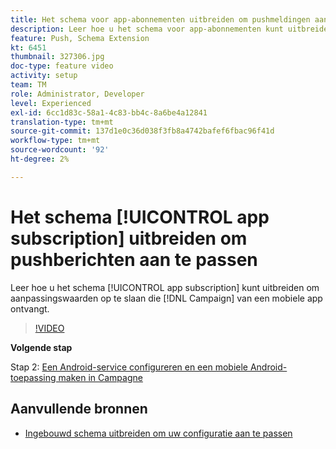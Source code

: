 ```yaml
---
title: Het schema voor app-abonnementen uitbreiden om pushmeldingen aan te passen
description: Leer hoe u het schema voor app-abonnementen kunt uitbreiden om aanpassingswaarden op te slaan Campagne ontvangt van een mobiele app.
feature: Push, Schema Extension
kt: 6451
thumbnail: 327306.jpg
doc-type: feature video
activity: setup
team: TM
role: Administrator, Developer
level: Experienced
exl-id: 6cc1d83c-58a1-4c83-bb4c-8a6be4a12841
translation-type: tm+mt
source-git-commit: 137d1e0c36d038f3fb8a4742bafef6fbac96f41d
workflow-type: tm+mt
source-wordcount: '92'
ht-degree: 2%

---
```


# Het schema [!UICONTROL app subscription] uitbreiden om pushberichten aan te passen

Leer hoe u het schema [!UICONTROL app subscription] kunt uitbreiden om aanpassingswaarden op te slaan die [!DNL Campaign] van een mobiele app ontvangt.

>[!VIDEO](https://video.tv.adobe.com/v/327306?quality=12)

**Volgende stap**

Stap 2: [Een Android-service configureren en een mobiele Android-toepassing maken in Campagne](/help/tutorial-getting-started-with-push-notifications-for-android/configuring-an-android-service-in-campaign.md)

## Aanvullende bronnen

* [Ingebouwd schema uitbreiden om uw configuratie aan te passen](https://experienceleague.adobe.com/docs/campaign-classic/using/sending-messages/sending-push-notifications/configure-the-mobile-app/configuring-the-mobile-application-android.html#extend-subscription-schema)
